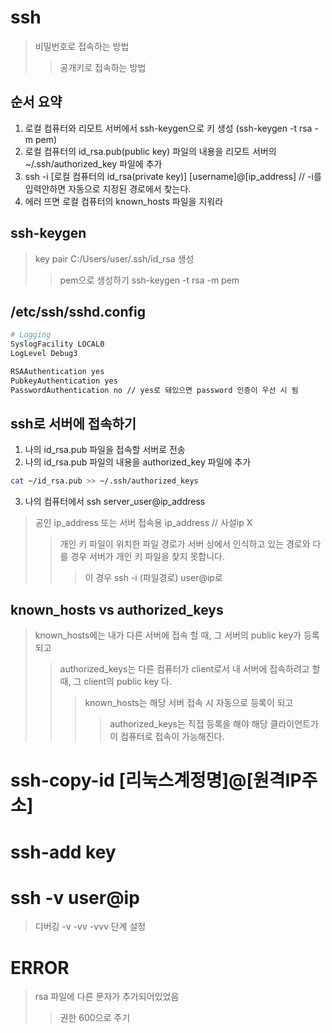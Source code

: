 # ssh

> 비밀번호로 접속하는 방법
>
> > 공개키로 접속하는 방법

## 순서 요약

1. 로컬 컴퓨터와 리모트 서버에서 ssh-keygen으로 키 생성 (ssh-keygen -t rsa -m pem)
2. 로컬 컴퓨터의 id_rsa.pub(public key) 파일의 내용을 리모트 서버의 ~/.ssh/authorized_key 파일에 추가
3. ssh -i [로컬 컴퓨터의 id_rsa(private key)] [username]@[ip_address] // -i를 입력안하면 자동으로 지정된 경로에서 찾는다.
4. 에러 뜨면 로컬 컴퓨터의 known_hosts 파일을 지워라

## ssh-keygen

> key pair C:/Users/user/.ssh/id_rsa 생성
>
> > pem으로 생성하기 ssh-keygen -t rsa -m pem

## /etc/ssh/sshd.config

```sh
# Logging
SyslogFacility LOCAL0
LogLevel Debug3

RSAAuthentication yes
PubkeyAuthentication yes
PasswordAuthentication no // yes로 돼있으면 password 인증이 우선 시 됨
```

## ssh로 서버에 접속하기

1. 나의 id_rsa.pub 파일을 접속할 서버로 전송
2. 나의 id_rsa.pub 파일의 내용을 authorized_key 파일에 추가

```sh
cat ~/id_rsa.pub >> ~/.ssh/authorized_keys
```

3. 나의 컴퓨터에서 ssh server_user@ip_address

> 공인 ip_address 또는 서버 접속용 ip_address // 사설ip X
>
> > 개인 키 파일이 위치한 파일 경로가 서버 상에서 인식하고 있는 경로와 다를 경우 서버가 개인 키 파일을 찾지 못합니다.
> >
> > > 이 경우 ssh -i (파일경로) user@ip로

## known_hosts vs authorized_keys

> known_hosts에는 내가 다른 서버에 접속 할 때, 그 서버의 public key가 등록되고
>
> > authorized_keys는 다른 컴퓨터가 client로서 내 서버에 접속하려고 할 때, 그 client의 public key 다.
> >
> > > known_hosts는 해당 서버 접속 시 자동으로 등록이 되고
> > >
> > > > authorized_keys는 직접 등록을 해야 해당 클라이언트가 이 컴퓨터로 접속이 가능해진다.

# ssh-copy-id [리눅스계정명]@[원격IP주소]

# ssh-add key

# ssh -v user@ip

> 디버깅
> -v -vv -vvv 단계 설정

# ERROR

> rsa 파일에 다른 문자가 추가되어있었음
>
> > 권한 600으로 주기
